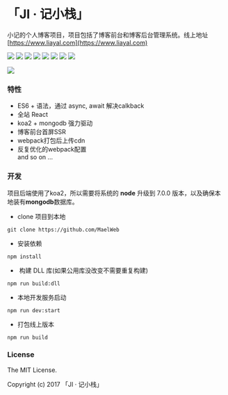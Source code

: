 # 「JI · 记小栈」

小记的个人博客项目，项目包括了博客前台和博客后台管理系统。线上地址[https://www.liayal.com](https://www.liayal.com)  

![](https://img.shields.io/badge/node-%3E%3D7.0.0-blue.svg) ![](https://img.shields.io/badge/mongodb-v3.4.10-blue.svg) ![](https://img.shields.io/badge/koa-v2.3.0-blue.svg) ![](https://img.shields.io/badge/antd-v3.1.3-blue.svg) ![](https://img.shields.io/badge/react-v16.0.0-blue.svg) ![](https://img.shields.io/badge/webpack-v3.8.1-blue.svg)
![](https://img.shields.io/travis/rust-lang/rust.svg) ![](https://img.shields.io/github/license/mashape/apistatus.svg)

<img src="http://p1jovxa55.bkt.clouddn.com/blog_screen.jpg" />


### 特性
- ES6 + 语法，通过 async, await 解决calkback
- 全站 React
- koa2 + mongodb 强力驱动
- 博客前台首屏SSR
- webpack打包后上传cdn
- 反复优化的webpack配置  
and so on ...

### 开发
项目后端使用了koa2，所以需要将系统的 **node** 升级到 7.0.0 版本，以及确保本地装有**mongodb**数据库。
- clone 项目到本地 
```code
git clone https://github.com/MaelWeb   
```
- 安装依赖
```code
npm install 
```
-  构建 DLL 库(如果公用库没改变不需要重复构建)
```code
npm run build:dll
```
- 本地开发服务启动
```code
npm run dev:start
```
- 打包线上版本
```code
npm run build
```

### License
The MIT License.

Copyright (c) 2017 「JI · 记小栈」
